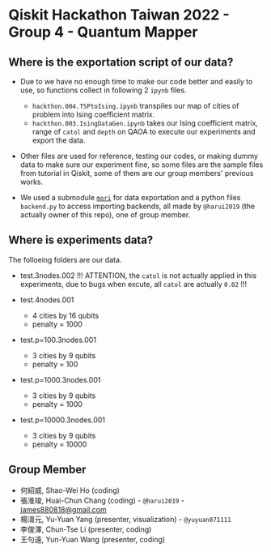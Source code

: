 # Qiskit Hackathon Taiwan 2022 - Group 4 - Quantum Mapper

## Where is the exportation script of our data?
  - Due to we have no enough time to make our code better and easily to use, so functions collect in following 2 `ipynb` files.
    - `hackthon.004.TSPtoIsing.ipynb` transpiles our map of cities of problem into Ising coefficient matrix.
    - `hackthon.003.IsingDataGen.ipynb` takes our Ising coefficient matrix, range of `catol` and `depth` on QAOA to execute our experiments and export the data.
    
  - Other files are used for reference, testing our codes, or making dummy data to make sure our experiment fine, so some files are the sample files from tutorial in Qiskit, some of them are our group members' previous works.
  
  - We used a submodule [`mori`](https://github.com/harui2019/mori/tree/4bc94be2d448f2145e66b583c808fbbde0876ff1) for data exportation and a python files `backend.py` to access importing backends, all  made by `@harui2019` (the actually owner of this repo), one of group member.
  
## Where is experiments data?
  The folloeing folders are our data.
  - test.3nodes.002
    !!! ATTENTION, the `catol` is not actually applied in this experiments, due to bugs when excute, all `catol` are actually `0.02` !!!
    
  - test.4nodes.001
    - 4 cities by 16 qubits
    - penalty = 1000
    
  - test.p=100.3nodes.001
    - 3 cities by 9 qubits
    - penalty = 100
    
  - test.p=1000.3nodes.001
    - 3 cities by 9 qubits
    - penalty = 1000
    
  - test.p=10000.3nodes.001
    - 3 cities by 9 qubits
    - penalty = 10000
    
## Group Member
  - 何紹威, Shao-Wei Ho (coding)
  - 張淮竣, Huai-Chun Chang (coding) - `@harui2019` - james880818@gmail.com
  - 楊淯元, Yu-Yuan Yang (presenter, visualization) - `@yuyuan871111`
  - 李俊澤, Chun-Tse Li (presenter, coding)
  - 王勻遠, Yun-Yuan Wang (presenter, coding)
 

  
